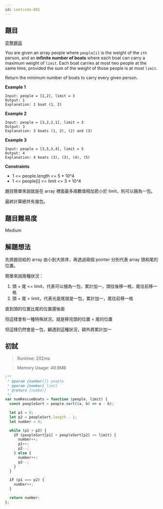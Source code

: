 ```yaml
---
id: Leetcode-881
---
```


## 題目

[完整題目](https://leetcode.com/problems/simplify-path/)

You are given an array people where `people[i]` is the weight of the `ith` person, and an **infinite number of boats** where each boat can carry a maximum weight of `limit`. Each boat carries at most two people at the same time, provided the sum of the weight of those people is at most `limit`.

Return the minimum number of boats to carry every given person.

**Example 1**

```
Input: people = [1,2], limit = 3
Output: 1
Explanation: 1 boat (1, 2)
```

**Example 2**

```
Input: people = [3,2,2,1], limit = 3
Output: 3
Explanation: 3 boats (1, 2), (2) and (3)
```

**Example 3**

```
Input: people = [3,5,3,4], limit = 5
Output: 4
Explanation: 4 boats (3), (3), (4), (5)
```

**Constraints**

- 1 <= people.length <= 5 \* 10^4
- 1 <= people[i] <= limit <= 3 \* 10^4

題目簡單來說就是在 array 裡面最多兩數值相加若小於 limit，則可以捆為一包。

最終計算總共有幾包。

## 題目難易度

Medium

## 解題想法

先將題目給的 array 由小到大排序，再透過兩個 pointer 分別代表 array 頭和尾的位置。

簡單來說兩種狀況：

1. 頭 + 尾 <= limit，代表可以捆為一包，累計加一，頭往後移一格，尾往前移一格
2. 頭 + 尾 > limit，代表光是尾就是一包，累計加一，尾往前移一格

直到頭的位置比尾的位置還後面

但這樣會有一種特殊狀況，就是移完頭的位置 = 尾的位置

但這樣仍然會是一包，顧遇到這種狀況，額外將累計加一

## 初試

> Runtime: 202ms

> Memory Usage: 49.9MB

```javascript
/**
 * @param {number[]} people
 * @param {number} limit
 * @return {number}
 */
var numRescueBoats = function (people, limit) {
  const peopleSort = people.sort((a, b) => a - b);

  let p1 = 0;
  let p2 = peopleSort.length - 1;
  let number = 0;

  while (p1 < p2) {
    if (peopleSort[p1] + peopleSort[p2] <= limit) {
      number++;
      p1++;
      p2--;
    } else {
      number++;
      p2--;
    }
  }

  if (p1 === p2) {
    number++;
  }

  return number;
};
```

